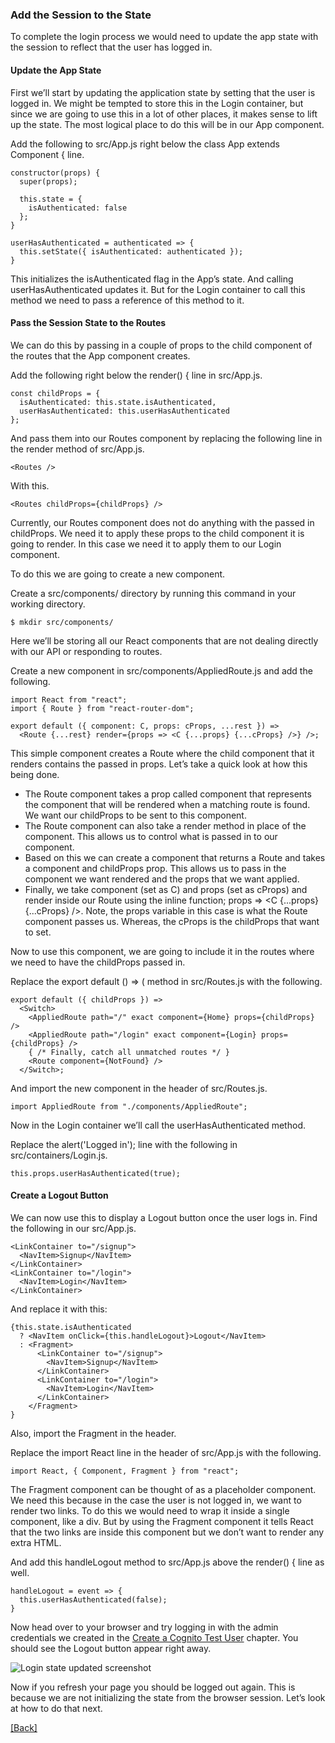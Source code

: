 ### **Add the Session to the State**
To complete the login process we would need to update the app state with the session to reflect that the user has logged in.

#### Update the App State
First we’ll start by updating the application state by setting that the user is logged in. We might be tempted to store this in the Login container, but since we are going to use this in a lot of other places, it makes sense to lift up the state. The most logical place to do this will be in our App component.

Add the following to src/App.js right below the class App extends Component { line.

```
constructor(props) {
  super(props);

  this.state = {
    isAuthenticated: false
  };
}

userHasAuthenticated = authenticated => {
  this.setState({ isAuthenticated: authenticated });
}
```

This initializes the isAuthenticated flag in the App’s state. And calling userHasAuthenticated updates it. But for the Login container to call this method we need to pass a reference of this method to it.

#### Pass the Session State to the Routes
We can do this by passing in a couple of props to the child component of the routes that the App component creates.

Add the following right below the render() { line in src/App.js.

```
const childProps = {
  isAuthenticated: this.state.isAuthenticated,
  userHasAuthenticated: this.userHasAuthenticated
};
```

And pass them into our Routes component by replacing the following line in the render method of src/App.js.

```
<Routes />
```

With this.

```
<Routes childProps={childProps} />
```

Currently, our Routes component does not do anything with the passed in childProps. We need it to apply these props to the child component it is going to render. In this case we need it to apply them to our Login component.

To do this we are going to create a new component.

Create a src/components/ directory by running this command in your working directory.

```
$ mkdir src/components/
```

Here we’ll be storing all our React components that are not dealing directly with our API or responding to routes.

Create a new component in src/components/AppliedRoute.js and add the following.

```
import React from "react";
import { Route } from "react-router-dom";

export default ({ component: C, props: cProps, ...rest }) =>
  <Route {...rest} render={props => <C {...props} {...cProps} />} />;
```

This simple component creates a Route where the child component that it renders contains the passed in props. Let’s take a quick look at how this being done.

* The Route component takes a prop called component that represents the component that will be rendered when a matching route is found. We want our childProps to be sent to this component.
* The Route component can also take a render method in place of the component. This allows us to control what is passed in to our component.
* Based on this we can create a component that returns a Route and takes a component and childProps prop. This allows us to pass in the component we want rendered and the props that we want applied.
* Finally, we take component (set as C) and props (set as cProps) and render inside our Route using the inline function; props => <C {...props} {...cProps} />. Note, the props variable in this case is what the Route component passes us. Whereas, the cProps is the childProps that want to set.

Now to use this component, we are going to include it in the routes where we need to have the childProps passed in.

Replace the export default () => ( method in src/Routes.js with the following.

```
export default ({ childProps }) =>
  <Switch>
    <AppliedRoute path="/" exact component={Home} props={childProps} />
    <AppliedRoute path="/login" exact component={Login} props={childProps} />
    { /* Finally, catch all unmatched routes */ }
    <Route component={NotFound} />
  </Switch>;
```

And import the new component in the header of src/Routes.js.

```
import AppliedRoute from "./components/AppliedRoute";
```

Now in the Login container we’ll call the userHasAuthenticated method.

Replace the alert('Logged in'); line with the following in src/containers/Login.js.

```
this.props.userHasAuthenticated(true);
```

#### Create a Logout Button
We can now use this to display a Logout button once the user logs in. Find the following in our src/App.js.

```
<LinkContainer to="/signup">
  <NavItem>Signup</NavItem>
</LinkContainer>
<LinkContainer to="/login">
  <NavItem>Login</NavItem>
</LinkContainer>
```

And replace it with this:

```
{this.state.isAuthenticated
  ? <NavItem onClick={this.handleLogout}>Logout</NavItem>
  : <Fragment>
      <LinkContainer to="/signup">
        <NavItem>Signup</NavItem>
      </LinkContainer>
      <LinkContainer to="/login">
        <NavItem>Login</NavItem>
      </LinkContainer>
    </Fragment>
}
```

Also, import the Fragment in the header.

Replace the import React line in the header of src/App.js with the following.

```
import React, { Component, Fragment } from "react";
```

The Fragment component can be thought of as a placeholder component. We need this because in the case the user is not logged in, we want to render two links. To do this we would need to wrap it inside a single component, like a div. But by using the Fragment component it tells React that the two links are inside this component but we don’t want to render any extra HTML.

And add this handleLogout method to src/App.js above the render() { line as well.

```
handleLogout = event => {
  this.userHasAuthenticated(false);
}
```

Now head over to your browser and try logging in with the admin credentials we created in the [Create a Cognito Test User](../docs/setting-serverless/create-a-cognito-test-user.md) chapter. You should see the Logout button appear right away.

![Login state updated screenshot](https://d33wubrfki0l68.cloudfront.net/d69a94c474b5cd613bd82bb5c5aa2bc907fc718c/85052/assets/login-state-updated.png)

Now if you refresh your page you should be logged out again. This is because we are not initializing the state from the browser session. Let’s look at how to do that next.


[[Back]](https://github.com/eksant/serverless-react-aws)
